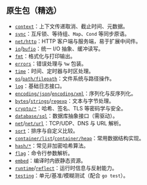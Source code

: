 

## 原生包（精选）
- [`context`](context.md)：上下文传递取消、截止时间、元数据。
- [`sync`](sync.md)：互斥锁、等待组、`Map`、`Cond` 等同步原语。
- [`net/http`](net-http.md)：HTTP 客户端与服务端，易于扩展中间件。
- [`io`](io.md)/[`bufio`](bufio.md)：统一 I/O 抽象、缓冲读写。
- [`fmt`](fmt.md)：格式化与打印输出。
- [`errors`](errors.md)：错误处理与 `%w` 包装。
- [`time`](time.md)：时间、定时器与时区处理。
- [`os`](os.md)/[`path/filepath`](path-filepath.md)：文件系统与路径操作。
- [`log`](log.md)：基础日志接口。
- [`encoding/json`](encoding-json.md)/[`encoding/xml`](encoding-xml.md)：序列化与反序列化。
- [`bytes`](bytes.md)/[`strings`](strings.md)/[`regexp`](regexp.md)：文本与字节处理。
- [`crypto/*`](crypto.md)：哈希、签名、TLS 等密码学与安全。
- [`database/sql`](database-sql.md)：数据库抽象接口（需驱动）。
- [`net`](net.md)/[`net/url`](net-url.md)：TCP/UDP、DNS 与 URL 解析。
- [`sort`](sort.md)：排序与自定义比较。
- [`container/list`](container-list.md)/[`container/heap`](container-heap.md)：常用数据结构实现。
- [`hash/*`](hash.md)：常见非加密哈希算法。
- [`flag`](flag.md)：命令行参数解析。
- [`embed`](embed.md)：编译时内嵌静态资源。
- [`runtime`](runtime.md)/[`reflect`](reflect.md)：运行时信息与反射能力。
- [`testing`](testing.md)：单元/基准/模糊测试（配合 `go test`）。